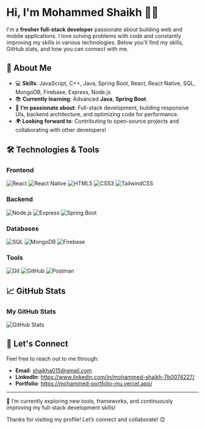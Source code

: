 # Hi, I'm Mohammed Shaikh 👨‍💻

I'm a **fresher full-stack developer** passionate about building web and mobile applications. I love solving problems with code and constantly improving my skills in various technologies. Below you'll find my skills, GitHub stats, and how you can connect with me.

## 🚀 About Me

- 💻 **Skills**: JavaScript, C++, Java, Spring Boot, React, React Native, SQL, MongoDB, Firebase, Express, Node.js
- 📚 **Currently learning**: Advanced **Java**, **Spring Boot**.
- 🌱 **I’m passionate about**: Full-stack development, building responsive UIs, backend architecture, and optimizing code for performance.
- 🌍 **Looking forward to**: Contributing to open-source projects and collaborating with other developers!

## 🛠️ Technologies & Tools

### Frontend
![React](https://img.shields.io/badge/-React-61DAFB?style=flat&logo=react&logoColor=white)
![React Native](https://img.shields.io/badge/-React%20Native-61DAFB?style=flat&logo=react&logoColor=white)
![HTML5](https://img.shields.io/badge/-HTML5-E34F26?style=flat&logo=html5&logoColor=white)
![CSS3](https://img.shields.io/badge/-CSS3-1572B6?style=flat&logo=css3&logoColor=white)
![TailwindCSS](https://img.shields.io/badge/-TailwindCSS-06B6D4?style=flat&logo=tailwindcss&logoColor=white)

### Backend
![Node.js](https://img.shields.io/badge/-Node.js-339933?style=flat&logo=node.js&logoColor=white)
![Express](https://img.shields.io/badge/-Express-000000?style=flat&logo=express&logoColor=white)
![Spring Boot](https://img.shields.io/badge/-Spring%20Boot-6DB33F?style=flat&logo=springboot&logoColor=white)

### Databases
![SQL](https://img.shields.io/badge/-SQL-4479A1?style=flat&logo=mysql&logoColor=white)
![MongoDB](https://img.shields.io/badge/-MongoDB-47A248?style=flat&logo=mongodb&logoColor=white)
![Firebase](https://img.shields.io/badge/-Firebase-FFCA28?style=flat&logo=firebase&logoColor=white)

### Tools
![Git](https://img.shields.io/badge/-Git-F05032?style=flat&logo=git&logoColor=white)
![GitHub](https://img.shields.io/badge/-GitHub-181717?style=flat&logo=github&logoColor=white)
![Postman](https://img.shields.io/badge/-Postman-FF6C37?style=flat&logo=postman&logoColor=white)


## 📈 GitHub Stats

### My GitHub Stats

![GitHub Stats](https://github-readme-stats.vercel.app/api?username=asifshaikh&show_icons=true&count_private=true&hide=prs&theme=radical)


## 📩 Let's Connect

Feel free to reach out to me through:

- **Email**: shaikha015@gmail.com
- **LinkedIn**: https://www.linkedin.com/in/mohammed-shaikh-7b0074227/
- **Portfolio**: https://mohammed-portfolio-mu.vercel.app/

---

🔭 I’m currently exploring new tools, frameworks, and continuously improving my full-stack development skills!

Thanks for visiting my profile! Let’s connect and collaborate! 😊

<!--
**asifshaikh/asifshaikh** is a ✨ _special_ ✨ repository because its `README.md` (this file) appears on your GitHub profile.

Here are some ideas to get you started:

- 🔭 I’m currently working on ...
- 🌱 I’m currently learning ...
- 👯 I’m looking to collaborate on ...
- 🤔 I’m looking for help with ...
- 💬 Ask me about ...
- 📫 How to reach me: ...
- 😄 Pronouns: ...
- ⚡ Fun fact: ...
-->
